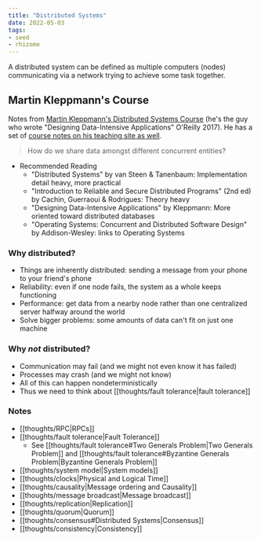 ```yaml
---
title: "Distributed Systems"
date: 2022-05-03
tags:
- seed
- rhizome
---
```


A distributed system can be defined as multiple computers (nodes) communicating via a network trying to achieve some task together.

## Martin Kleppmann's Course
Notes from [Martin Kleppmann's Distributed Systems Course](https://www.youtube.com/watch?v=UEAMfLPZZhE&list=PLeKd45zvjcDFUEv_ohr_HdUFe97RItdiB) (he's the guy who wrote "Designing Data-Intensive Applications" O'Reilly 2017). He has a set of [course notes on his teaching site as well](https://www.cl.cam.ac.uk/teaching/2122/ConcDisSys/dist-sys-notes.pdf).

> How do we share data amongst different concurrent entities?

- Recommended Reading
	- "Distributed Systems" by van Steen & Tanenbaum: Implementation detail heavy, more practical
	- "Introduction to Reliable and Secure Distributed Programs" (2nd ed) by Cachin, Guerraoui & Rodrigues: Theory heavy
	- "Designing Data-Intensive Applications" by Kleppmann: More oriented toward distributed databases
	- "Operating Systems: Concurrent and Distributed Software Design" by Addison-Wesley: links to Operating Systems

### Why distributed?
- Things are inherently distributed: sending a message from your phone to your friend's phone
- Reliability: even if one node fails, the system as a whole keeps functioning
- Performance: get data from a nearby node rather than one centralized server halfway around the world
- Solve bigger problems: some amounts of data can't fit on just one machine

### Why *not* distributed?
- Communication may fail (and we might not even know it has failed)
- Processes may crash (and we might not know)
- All of this can happen nondeterministically
- Thus we need to think about [[thoughts/fault tolerance|fault tolerance]]

### Notes
- [[thoughts/RPC|RPCs]]
- [[thoughts/fault tolerance|Fault Tolerance]]
	- See [[thoughts/fault tolerance#Two Generals Problem|Two Generals Problem]] and [[thoughts/fault tolerance#Byzantine Generals Problem|Byzantine Generals Problem]]
- [[thoughts/system model|System models]]
- [[thoughts/clocks|Physical and Logical Time]]
- [[thoughts/causality|Message ordering and Causality]]
- [[thoughts/message broadcast|Message broadcast]]
- [[thoughts/replication|Replication]]
- [[thoughts/quorum|Quorum]]
- [[thoughts/consensus#Distributed Systems|Consensus]]
- [[thoughts/consistency|Consistency]]